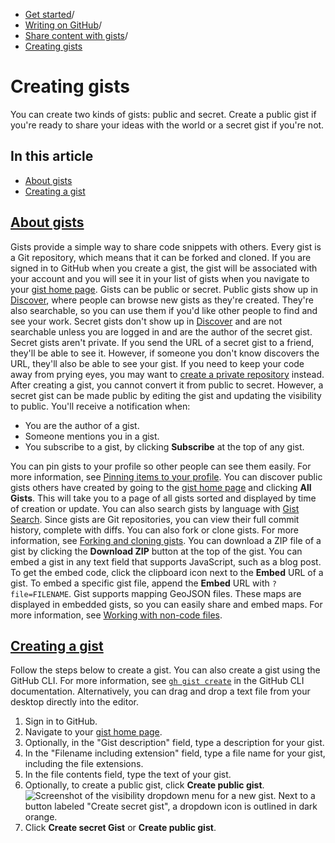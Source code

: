   * [Get started](https://docs.github.com/en/get-started "Get started")/
  * [Writing on GitHub](https://docs.github.com/en/get-started/writing-on-github "Writing on GitHub")/
  * [Share content with gists](https://docs.github.com/en/get-started/writing-on-github/editing-and-sharing-content-with-gists "Share content with gists")/
  * [Creating gists](https://docs.github.com/en/get-started/writing-on-github/editing-and-sharing-content-with-gists/creating-gists "Creating gists")


# Creating gists
You can create two kinds of gists: public and secret. Create a public gist if you're ready to share your ideas with the world or a secret gist if you're not.
## In this article
  * [About gists](https://docs.github.com/en/get-started/writing-on-github/editing-and-sharing-content-with-gists/creating-gists#about-gists)
  * [Creating a gist](https://docs.github.com/en/get-started/writing-on-github/editing-and-sharing-content-with-gists/creating-gists#creating-a-gist)


## [About gists](https://docs.github.com/en/get-started/writing-on-github/editing-and-sharing-content-with-gists/creating-gists#about-gists)
Gists provide a simple way to share code snippets with others. Every gist is a Git repository, which means that it can be forked and cloned. If you are signed in to GitHub when you create a gist, the gist will be associated with your account and you will see it in your list of gists when you navigate to your [gist home page](https://gist.github.com/).
Gists can be public or secret. Public gists show up in [Discover](https://gist.github.com/discover), where people can browse new gists as they're created. They're also searchable, so you can use them if you'd like other people to find and see your work.
Secret gists don't show up in [Discover](https://gist.github.com/discover) and are not searchable unless you are logged in and are the author of the secret gist. Secret gists aren't private. If you send the URL of a secret gist to a friend, they'll be able to see it. However, if someone you don't know discovers the URL, they'll also be able to see your gist. If you need to keep your code away from prying eyes, you may want to [create a private repository](https://docs.github.com/en/repositories/creating-and-managing-repositories/creating-a-new-repository) instead.
After creating a gist, you cannot convert it from public to secret. However, a secret gist can be made public by editing the gist and updating the visibility to public.
You'll receive a notification when:
  * You are the author of a gist.
  * Someone mentions you in a gist.
  * You subscribe to a gist, by clicking **Subscribe** at the top of any gist.


You can pin gists to your profile so other people can see them easily. For more information, see [Pinning items to your profile](https://docs.github.com/en/account-and-profile/setting-up-and-managing-your-github-profile/customizing-your-profile/pinning-items-to-your-profile).
You can discover public gists others have created by going to the [gist home page](https://gist.github.com/) and clicking **All Gists**. This will take you to a page of all gists sorted and displayed by time of creation or update. You can also search gists by language with [Gist Search](https://gist.github.com/search).
Since gists are Git repositories, you can view their full commit history, complete with diffs. You can also fork or clone gists. For more information, see [Forking and cloning gists](https://docs.github.com/en/get-started/writing-on-github/editing-and-sharing-content-with-gists/forking-and-cloning-gists).
You can download a ZIP file of a gist by clicking the **Download ZIP** button at the top of the gist. You can embed a gist in any text field that supports JavaScript, such as a blog post. To get the embed code, click the clipboard icon next to the **Embed** URL of a gist. To embed a specific gist file, append the **Embed** URL with `?file=FILENAME`.
Gist supports mapping GeoJSON files. These maps are displayed in embedded gists, so you can easily share and embed maps. For more information, see [Working with non-code files](https://docs.github.com/en/repositories/working-with-files/using-files/working-with-non-code-files#mapping-geojson-files-on-github).
## [Creating a gist](https://docs.github.com/en/get-started/writing-on-github/editing-and-sharing-content-with-gists/creating-gists#creating-a-gist)
Follow the steps below to create a gist.
You can also create a gist using the GitHub CLI. For more information, see [`gh gist create`](https://cli.github.com/manual/gh_gist_create) in the GitHub CLI documentation.
Alternatively, you can drag and drop a text file from your desktop directly into the editor.
  1. Sign in to GitHub.
  2. Navigate to your [gist home page](https://gist.github.com/).
  3. Optionally, in the "Gist description" field, type a description for your gist.
  4. In the "Filename including extension" field, type a file name for your gist, including the file extensions.
  5. In the file contents field, type the text of your gist.
  6. Optionally, to create a public gist, click **Create public gist**.
![Screenshot of the visibility dropdown menu for a new gist. Next to a button labeled "Create secret gist", a dropdown icon is outlined in dark orange.](https://docs.github.com/assets/cb-211224/images/help/gist/gist-visibility-drop-down.png)
  7. Click **Create secret Gist** or **Create public gist**.


